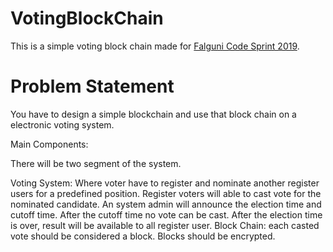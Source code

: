 # VotingBlockChain


This is a simple voting block chain made for [Falguni Code Sprint 2019](https://www.evensi.com/falguni-code-sprint-2019/291788749).

# Problem Statement

You have to design a simple blockchain and use that block chain on a electronic voting system.

Main Components:

There will be two segment of the system. 

Voting System: Where voter have to register and nominate another register users for a predefined position. Register voters will able to cast vote for the nominated candidate. An system admin will announce the election time and cutoff time. After the cutoff time no vote can be cast. After the election time is over, result will be available to all register user. 
Block Chain: each casted vote should be considered a block. Blocks should be encrypted. 
